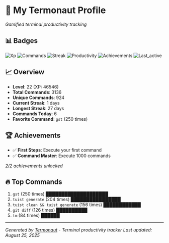 # 🚀 My Termonaut Profile

*Gamified terminal productivity tracking*

## 📊 Badges

![Xp](https://img.shields.io/badge/XP-Level+22+%2846546%2F52900%29-blue?style=flat-square&logo=terminal&logoColor=white) ![Commands](https://img.shields.io/badge/Commands-3136-blue?style=flat-square&logo=terminal&logoColor=white) ![Streak](https://img.shields.io/badge/Streak-1+days-red?style=flat-square&logo=terminal&logoColor=white) ![Productivity](https://img.shields.io/badge/Productivity-80.0%25-green?style=flat-square&logo=terminal&logoColor=white) ![Achievements](https://img.shields.io/badge/Achievements-5%2F10-blue?style=flat-square&logo=terminal&logoColor=white) ![Last_active](https://img.shields.io/badge/Last+Active-5h+ago-green?style=flat-square&logo=terminal&logoColor=white) 

## 📈 Overview

- **Level**: 22 (XP: 46546)
- **Total Commands**: 3136
- **Unique Commands**: 924
- **Current Streak**: 1 days
- **Longest Streak**: 27 days
- **Commands Today**: 6
- **Favorite Command**: `gst` (250 times)

## 🏆 Achievements

- ✅ **First Steps**: Execute your first command
- ✅ **Command Master**: Execute 1000 commands

*2/2 achievements unlocked*

## 🔥 Top Commands

1. `gst` (250 times) ████████████████████
2. `tuist generate` (204 times) ████████████████
3. `tuist clean && tuist generate` (156 times) ████████████
4. `git diff` (126 times) ██████████
5. `tm` (84 times) ██████

---

*Generated by [Termonaut](https://github.com/oiahoon/termonaut) - Terminal productivity tracker*
*Last updated: August 25, 2025*
